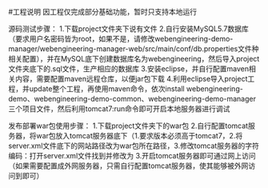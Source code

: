 #工程说明
因工程仅完成部分基础功能，暂时只支持本地运行


源码测试步骤：
1.下载project文件夹下说有文件
2.自行安装MySQL5.7数据库（要求用户名密码皆为root，如果不是，请修改webengineering-demo-manager/webengineering-manager-web/src/main/conf/db.properties文件种相关配置），并在MySQL底下创建数据库名为webengineering，然后导入project文件夹底下的.sql文件，生产相应的数据库
3.安装eclipse，并自行配置maven相关内容，需要配置maven远程仓库，以便jar包下载
4.利用eclipse导入project工程，并update整个工程，再使用maven命令，依次install webengineering-demo、webengineering-demo-common、webengineering-demo-manager三个项目文件，然后利用tomcat7:run命令即可开启本地服务器进行调试

发布部署war包使用步骤：
1.下载project文件夹下的war包
2.自行配置tomcat服务器，将war包放入tomcat服务器底下（1.要求版本必须高于tomcat7，2.将server.xml文件底下的网站路径改为war包所在路径，3.修改tomcat服务器的字符编码：打开server.xml文件找到并修改为<Connector connectionTimeout="20000" port="8080" protocol="HTTP/1.1" redirectPort="8443" URIEncoding="UTF-8"/>
3.开启tomcat服务器即可通过网上访问（如果需要配置成外网服务器，只需自行配置tomcat服务器，使其能够被外网访问到即可）
